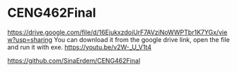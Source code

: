 # CENG462Final
https://drive.google.com/file/d/16EjukxzdoiUrF7AVziNoWWPTbr1K7YGx/view?usp=sharing
You can download it from the google drive link, open the file and run it with exe.
https://youtu.be/v2W-_U_V1t4

https://github.com/SinaErdem/CENG462Final
